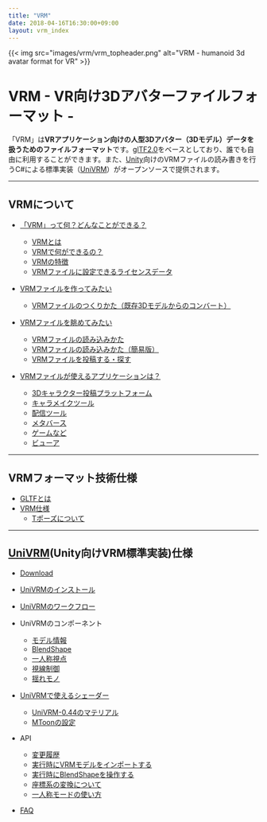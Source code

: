 ```yaml
---
title: "VRM"
date: 2018-04-16T16:30:00+09:00
layout: vrm_index
---
```

{{< img src="images/vrm/vrm_topheader.png" alt="VRM - humanoid 3d avatar format for VR" >}}

# VRM - VR向け3Dアバターファイルフォーマット -

「VRM」は**VRアプリケーション向けの人型3Dアバター（3Dモデル）データを扱うためのファイルフォーマット**です。[glTF2.0](https://www.khronos.org/gltf/)をベースとしており、誰でも自由に利用することができます。また、[Unity](https://unity3d.com/jp)向けのVRMファイルの読み書きを行うC#による標準実装（[UniVRM](https://github.com/vrm-c/UniVRM)）がオープンソースで提供されます。

---

## VRMについて <a name="about-vrm"></a>

* [「VRM」って何？どんなことができる？](./vrm_about/)
	* [VRMとは](./vrm_about/#vrm-とは)
	* [VRMで何ができるの？](./vrm_about/#vrmで何ができるの)
	* [VRMの特徴](./vrm_about/#vrmの特徴)
	* [VRMファイルに設定できるライセンスデータ](./vrm_about/#vrmファイルに設定できるライセンスデータ)

* [VRMファイルを作ってみたい](./how_to_make_vrm/)
	* [VRMファイルのつくりかた（既存3Dモデルからのコンバート）](./how_to_make_vrm/#vrmファイルのつくりかた-既存3dモデルからのコンバート)

* [VRMファイルを眺めてみたい](./how_to_view_vrm/)
	* [VRMファイルの読み込みかた](./how_to_view_vrm/#vrmファイルの読み込みかた)
	* [VRMファイルの読み込みかた（簡易版）](./how_to_view_vrm/#vrmファイルの読み込みかた-簡易版)
	* [VRMファイルを投稿する・探す](./how_to_view_vrm/#vrmファイルを投稿する-探す)

* [VRMファイルが使えるアプリケーションは？](./vrm_applications/)
	* [3Dキャラクター投稿プラットフォーム](./vrm_applications/#3Dキャラクター投稿プラットフォーム)
    * [キャラメイクツール](./vrm_applications/#キャラメイクツール)
    * [配信ツール](./vrm_applications/#配信ツール)
    * [メタバース](./vrm_applications/#メタバース)
    * [ゲームなど](./vrm_applications/#ゲームなど)
    * [ビューア](./vrm_applications/#ビューア)

---

## VRMフォーマット技術仕様 <a name="vrm-format-technical-specifications"></a>

* [GLTFとは](./gltf_about/)
* [VRM仕様](./vrm_spec/)
    * [Tポーズについて](./vrm_tpose/)

---

## [UniVRM](https://github.com/vrm-c/UniVRM)(Unity向けVRM標準実装)仕様 <a name="univrm-specifications"></a>
* [Download](https://github.com/vrm-c/UniVRM/releases)
* [UniVRMのインストール](./univrm/univrm_install/)
* [UniVRMのワークフロー](./univrm/univrm_workflow/)

* UniVRMのコンポーネント
    * [モデル情報](./univrm/components/univrm_meta/)
    * [BlendShape](./univrm/components/univrm_blendshape/)
    * [一人称視点](./univrm/components/univrm_firstperson/)
    * [視線制御](./univrm/components/univrm_lookat/)
    * [揺れモノ](./univrm/components/univrm_secondary/)

* [UniVRMで使えるシェーダー](./univrm/shaders/univrm_shaders/)
    * [UniVRM-0.44のマテリアル](./univrm/shaders/univrm_shaders_044/)
    * [MToonの設定](./univrm/shaders/mtoon/)

* API
    * [変更履歴](./univrm/api/univrm_api_history/)
    * [実行時にVRMモデルをインポートする](./univrm/api/univrm_import_runtime/)
    * [実行時にBlendShapeを操作する](./univrm/api/univrm_use_blendshape/)
    * [座標系の変換について](./univrm/api/univrm_coordinate/)
    * [一人称モードの使い方](./univrm/api/univrm_use_firstperson/)

* [FAQ](./univrm/univrm_faq/)